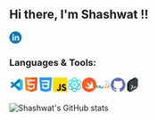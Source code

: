 ## Hi there, I'm Shashwat !! 




[<img align="left" alt="LinkedIn" width="22px" src="https://github.com/shashwat-code/shashwat-code/blob/master/pngs/linkedin.png?raw=true" />](https://www.linkedin.com/in/shashwat-chauhan-3009461b0/)
<br/>


##
### Languages & Tools:
<img align="left" alt="Visual Studio Code" width="26px" src="https://github.com/shashwat-code/shashwat-code/blob/master/pngs/vscode.png?raw=true" />

<img align="left" alt="HTML5" width="26px" src="https://github.com/shashwat-code/shashwat-code/blob/master/pngs/html.png?raw=true" />
<img align="left" alt="CSS3" width="26px" src="https://github.com/shashwat-code/shashwat-code/blob/master/pngs/css-3.png?raw=true" />
<img align="left" alt="JavaScript" width="26px" src="https://github.com/shashwat-code/shashwat-code/blob/master/pngs/js.png?raw=true" />
<img align="left" alt="React" width="26px" src="https://github.com/shashwat-code/shashwat-code/blob/master/pngs/react.png?raw=true" />
<img align="left" alt="Swift" width="26px" src="https://github.com/shashwat-code/shashwat-code/blob/master/pngs/swift.png?raw=true" />
<img align="left" alt="MySQL" width="26px" src="https://github.com/shashwat-code/shashwat-code/blob/master/pngs/mySql.png?raw=true" />
<img align="left" alt="GitHub" width="26px" src="https://github.com/shashwat-code/shashwat-code/blob/master/pngs/github.png?raw=true" />
<img align="left" alt="Terminal" width="26px" src="https://github.com/shashwat-code/shashwat-code/blob/master/pngs/terminal.png?raw=true" />
<br/>

##

![Shashwat's GitHub stats](https://github-readme-stats.vercel.app/api?username=shashwat-code&show_icons=true&theme=gradient)

##


<br/>
<br/>


